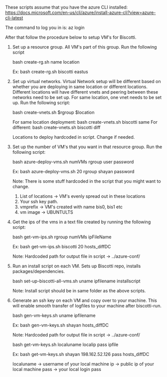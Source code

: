These scripts assume that you have the azure CLI installed:
https://docs.microsoft.com/en-us/cli/azure/install-azure-cli?view=azure-cli-latest

The command to log you in is:
az login

After that follow the procedure below to setup VM's for Biscotti.

1. Set up a resource group. All VM's part of this group. Run the following script
	
	bash create-rg.sh name location

	Ex: bash create-rg.sh biscotti eastus

2. Set up virtual networks. Virtual Network setup will be different based on whether you are deploying in same location or different locations. Different locations will have different vnets and peering between these networks need to be set up.  For same location, one vnet needs to be set up. Run the following script:

	bash create-vnets.sh $rgroup $location

	For same location deployment:
		bash create-vnets.sh biscotti same
	For different:
		bash create-vnets.sh biscotti diff

	Locations to deploy hardcoded in script. Change if needed.


2. Set up the number of VM's that you want in that resource group. Run the following script:

	bash azure-deploy-vms.sh numVMs rgroup user password

	Ex: bash azure-deploy-vms.sh 20 rgroup shayan password 

	Note: There is some stuff hardcoded in the script that you might want to change.
	1. List of locations -> VM's evenly spread out in these locations
	2. Your ssh key path.
	3. vmprefix -> VM's created with name bis0, bis1 etc 
	4. vm image -> UBUNTULTS

3. Get the ips of the vms in a text file created by running the following script:
	
	bash get-vm-ips.sh rgroup numVMs ipFileName

	Ex: bash get-vm-ips.sh biscotti 20 hosts_diffDC

	Note: Hardcoded path for output file in script -> ../azure-conf/

4. Run an install script on each VM. Sets up Biscotti repo, installs packages/dependencies.

	bash set-up-biscotti-all-vms.sh uname ipfilename installscript		

	Note: Install script should be in same folder as the above scripts.

5. Generate an ssh key on each VM and copy over to your machine. This will enable smooth transfer of logfiles to your machine after biscotti-run.

	bash gen-vm-keys.sh uname ipfilename

	Ex: bash gen-vm-keys.sh shayan hosts_diffDC

	Note: Hardcoded path for output file in script -> ../azure-conf/

	bash get-vm-keys.sh localuname localip pass ipfile

	Ex: bash get-vm-keys.sh shayan 198.162.52.126 pass hosts_diffDC

	localuname -> username of your local machine
	ip -> public ip of your local machine
	pass -> your local login pass	